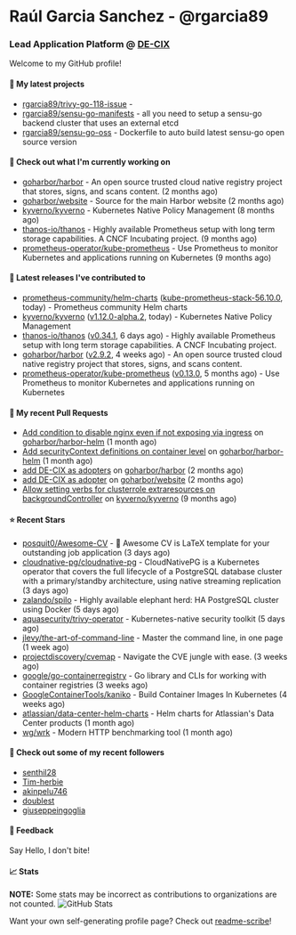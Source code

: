 # Raúl Garcia Sanchez - @rgarcia89
### Lead Application Platform @ [DE-CIX](https://de-cix.net/)

Welcome to my GitHub profile!

#### 🌱 My latest projects

- [rgarcia89/trivy-go-118-issue](https://github.com/rgarcia89/trivy-go-118-issue) - 
- [rgarcia89/sensu-go-manifests](https://github.com/rgarcia89/sensu-go-manifests) - all you need to setup a sensu-go backend cluster that uses an external etcd
- [rgarcia89/sensu-go-oss](https://github.com/rgarcia89/sensu-go-oss) - Dockerfile to auto build latest sensu-go open source version

#### 👷 Check out what I'm currently working on

- [goharbor/harbor](https://github.com/goharbor/harbor) - An open source trusted cloud native registry project that stores, signs, and scans content. (2 months ago)
- [goharbor/website](https://github.com/goharbor/website) - Source for the main Harbor website (2 months ago)
- [kyverno/kyverno](https://github.com/kyverno/kyverno) - Kubernetes Native Policy Management (8 months ago)
- [thanos-io/thanos](https://github.com/thanos-io/thanos) - Highly available Prometheus setup with long term storage capabilities. A CNCF Incubating project. (9 months ago)
- [prometheus-operator/kube-prometheus](https://github.com/prometheus-operator/kube-prometheus) - Use Prometheus to monitor Kubernetes and applications running on Kubernetes (9 months ago)

#### 🔭 Latest releases I've contributed to

- [prometheus-community/helm-charts](https://github.com/prometheus-community/helm-charts) ([kube-prometheus-stack-56.10.0](https://github.com/prometheus-community/helm-charts/releases/tag/kube-prometheus-stack-56.10.0), today) - Prometheus community Helm charts
- [kyverno/kyverno](https://github.com/kyverno/kyverno) ([v1.12.0-alpha.2](https://github.com/kyverno/kyverno/releases/tag/v1.12.0-alpha.2), today) - Kubernetes Native Policy Management
- [thanos-io/thanos](https://github.com/thanos-io/thanos) ([v0.34.1](https://github.com/thanos-io/thanos/releases/tag/v0.34.1), 6 days ago) - Highly available Prometheus setup with long term storage capabilities. A CNCF Incubating project.
- [goharbor/harbor](https://github.com/goharbor/harbor) ([v2.9.2](https://github.com/goharbor/harbor/releases/tag/v2.9.2), 4 weeks ago) - An open source trusted cloud native registry project that stores, signs, and scans content.
- [prometheus-operator/kube-prometheus](https://github.com/prometheus-operator/kube-prometheus) ([v0.13.0](https://github.com/prometheus-operator/kube-prometheus/releases/tag/v0.13.0), 5 months ago) - Use Prometheus to monitor Kubernetes and applications running on Kubernetes

#### 🔨 My recent Pull Requests

- [Add condition to disable nginx even if not exposing via ingress](https://github.com/goharbor/harbor-helm/pull/1687) on [goharbor/harbor-helm](https://github.com/goharbor/harbor-helm) (1 month ago)
- [Add securityContext definitions on container level](https://github.com/goharbor/harbor-helm/pull/1673) on [goharbor/harbor-helm](https://github.com/goharbor/harbor-helm) (1 month ago)
- [add DE-CIX as adopters](https://github.com/goharbor/harbor/pull/19707) on [goharbor/harbor](https://github.com/goharbor/harbor) (2 months ago)
- [add DE-CIX as adopter](https://github.com/goharbor/website/pull/520) on [goharbor/website](https://github.com/goharbor/website) (2 months ago)
- [Allow setting verbs for clusterrole extraresources on backgroundController](https://github.com/kyverno/kyverno/pull/7380) on [kyverno/kyverno](https://github.com/kyverno/kyverno) (9 months ago)

#### ⭐ Recent Stars

- [posquit0/Awesome-CV](https://github.com/posquit0/Awesome-CV) - :page_facing_up: Awesome CV is LaTeX template for your outstanding job application (3 days ago)
- [cloudnative-pg/cloudnative-pg](https://github.com/cloudnative-pg/cloudnative-pg) - CloudNativePG is a Kubernetes operator that covers the full lifecycle of a PostgreSQL database cluster with a primary/standby architecture, using native streaming replication (3 days ago)
- [zalando/spilo](https://github.com/zalando/spilo) - Highly available elephant herd: HA PostgreSQL cluster using Docker (5 days ago)
- [aquasecurity/trivy-operator](https://github.com/aquasecurity/trivy-operator) - Kubernetes-native security toolkit (5 days ago)
- [jlevy/the-art-of-command-line](https://github.com/jlevy/the-art-of-command-line) - Master the command line, in one page (1 week ago)
- [projectdiscovery/cvemap](https://github.com/projectdiscovery/cvemap) - Navigate the CVE jungle with ease. (3 weeks ago)
- [google/go-containerregistry](https://github.com/google/go-containerregistry) - Go library and CLIs for working with container registries (3 weeks ago)
- [GoogleContainerTools/kaniko](https://github.com/GoogleContainerTools/kaniko) - Build Container Images In Kubernetes (4 weeks ago)
- [atlassian/data-center-helm-charts](https://github.com/atlassian/data-center-helm-charts) - Helm charts for Atlassian&#39;s Data Center products (1 month ago)
- [wg/wrk](https://github.com/wg/wrk) - Modern HTTP benchmarking tool (1 month ago)

#### 👯 Check out some of my recent followers

- [senthil28](https://github.com/senthil28)
- [Tim-herbie](https://github.com/Tim-herbie)
- [akinpelu746](https://github.com/akinpelu746)
- [doublest](https://github.com/doublest)
- [giuseppeingoglia](https://github.com/giuseppeingoglia)

#### 💬 Feedback

Say Hello, I don't bite!

#### 📈 Stats

**NOTE:** Some stats may be incorrect as contributions to organizations are not counted.
![GitHub Stats](https://github-readme-stats.vercel.app/api?username=rgarcia89&count_private=false&theme=tokyonight&show_icons=true)


Want your own self-generating profile page? Check out [readme-scribe](https://github.com/muesli/readme-scribe)!
